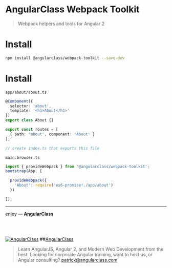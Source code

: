 # AngularClass Webpack Toolkit
> Webpack helpers and tools for Angular 2

# Install
```bash
npm install @angularclass/webpack-toolkit --save-dev
```

# Install
`app/about/about.ts`
```typescript
@Component({
  selector: 'about',
  template: '<h1>About</h1>'
})
export class About {}

export const routes = [
  { path: 'about', component: 'About' }
];

// create index.ts that exports this file
```
`main.browser.ts`
```typescript
import { provideWebpack } from '@angularclass/webpack-toolkit';
bootstrap(App, [

  provideWebpack({
    'About': require('es6-promise!./app/about')
  })

]);
```

___

enjoy — **AngularClass**

<br><br>

[![AngularClass](https://cloud.githubusercontent.com/assets/1016365/9863770/cb0620fc-5af7-11e5-89df-d4b0b2cdfc43.png  "Angular Class")](https://angularclass.com)
##[AngularClass](https://angularclass.com)
> Learn AngularJS, Angular 2, and Modern Web Development from the best.
> Looking for corporate Angular training, want to host us, or Angular consulting? patrick@angularclass.com
